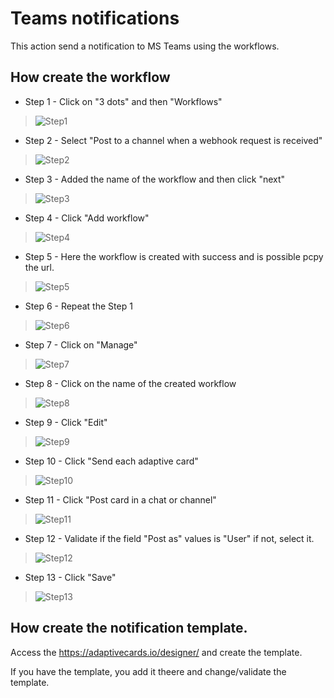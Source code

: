 # Teams notifications

This action send a notification to MS Teams using the workflows.


## How create the workflow

 - Step 1 - Click on "3 dots" and then "Workflows"
 >![Step1](./doc-files/1.png)
 - Step 2 - Select "Post to a channel when a webhook request is received"
 >![Step2](./doc-files/2.png)
 - Step 3 - Added the name of the workflow and then click "next"
 >![Step3](./doc-files/3.png)
 - Step 4 - Click "Add workflow"
 >![Step4](./doc-files/4.png)
 - Step 5 - Here the workflow is created with success and is possible pcpy the url.
 >![Step5](./doc-files/6.png)
 - Step 6 - Repeat the Step 1
 >![Step6](./doc-files/1.png)
 - Step 7 - Click on "Manage"
 >![Step7](./doc-files/7.png)
 - Step 8 - Click on the name of the created workflow
 >![Step8](./doc-files/8.png)
 - Step 9 - Click "Edit"
 >![Step9](./doc-files/10.png)
 - Step 10 - Click "Send each adaptive card"
 >![Step10](./doc-files/11.png)
 - Step 11 - Click "Post card in a chat or channel"
 >![Step11](./doc-files/12.png)
 - Step 12 - Validate if the field "Post as" values is "User" if not, select it.
 >![Step12](./doc-files/13.png)
 - Step 13 - Click "Save"
 >![Step13](./doc-files/14.png)



## How create the notification template.
 
Access the https://adaptivecards.io/designer/ and create the template.

If you have the template, you add it theere and change/validate the template.